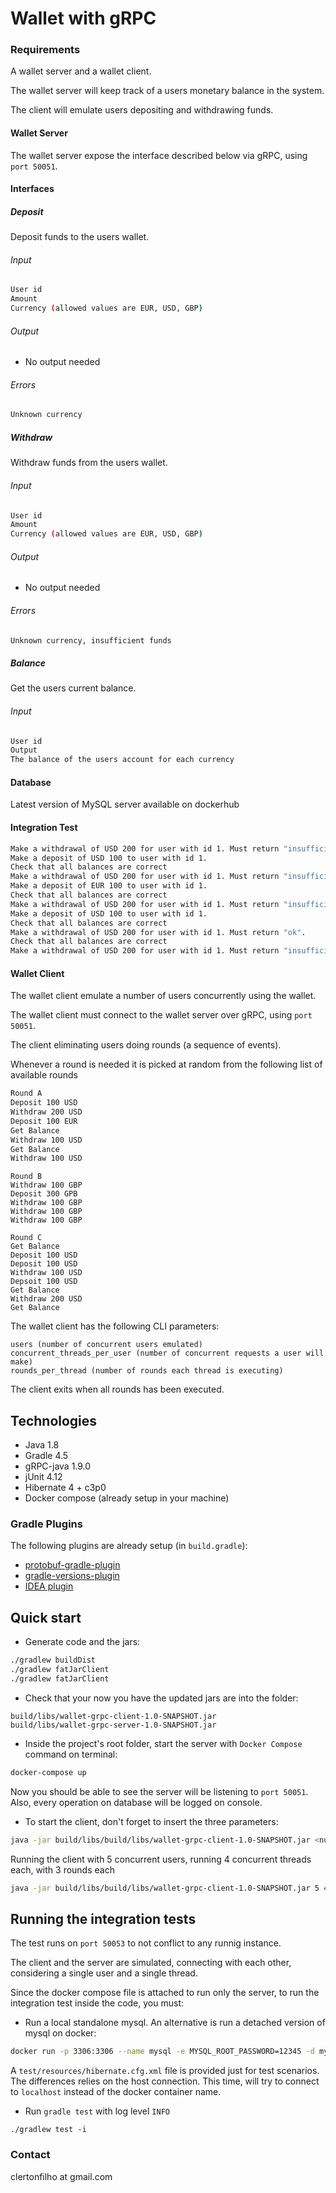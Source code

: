 # Wallet with gRPC

### Requirements
A wallet server and a wallet client. 

The wallet server will keep track of a users monetary balance in the system. 

The client will emulate users depositing and withdrawing funds.

#### Wallet Server
The wallet server expose the interface described below via gRPC, using `port 50051`.

#### Interfaces

##### Deposit
Deposit funds to the users wallet.

###### Input
```sh
User id
Amount
Currency (allowed values are EUR, USD, GBP)
```
###### Output
* No output needed

###### Errors
```sh
Unknown currency
```
##### Withdraw
Withdraw funds from the users wallet.

###### Input
```sh
User id
Amount
Currency (allowed values are EUR, USD, GBP)
```
###### Output
* No output needed

###### Errors
```sh
Unknown currency, insufficient funds
```
##### Balance
Get the users current balance.

###### Input
```sh
User id
Output
The balance of the users account for each currency
```

#### Database
Latest version of MySQL server available on dockerhub

#### Integration Test
```sh
Make a withdrawal of USD 200 for user with id 1. Must return "insufficient_funds".
Make a deposit of USD 100 to user with id 1.
Check that all balances are correct
Make a withdrawal of USD 200 for user with id 1. Must return "insufficient_funds".
Make a deposit of EUR 100 to user with id 1.
Check that all balances are correct
Make a withdrawal of USD 200 for user with id 1. Must return "insufficient_funds".
Make a deposit of USD 100 to user with id 1.
Check that all balances are correct
Make a withdrawal of USD 200 for user with id 1. Must return "ok".
Check that all balances are correct
Make a withdrawal of USD 200 for user with id 1. Must return "insufficient_funds".
```
#### Wallet Client
The wallet client emulate a number of users concurrently using the wallet. 

The wallet client must connect to the wallet server over gRPC, using `port 50051`. 

The client eliminating users doing rounds (a sequence of events). 

Whenever a round is needed it is picked at random from the following list of available rounds

```sh
Round A
Deposit 100 USD
Withdraw 200 USD
Deposit 100 EUR
Get Balance
Withdraw 100 USD
Get Balance
Withdraw 100 USD
```
```
Round B
Withdraw 100 GBP
Deposit 300 GPB
Withdraw 100 GBP
Withdraw 100 GBP
Withdraw 100 GBP
```
````
Round C
Get Balance
Deposit 100 USD
Deposit 100 USD
Withdraw 100 USD
Depsoit 100 USD
Get Balance
Withdraw 200 USD
Get Balance
````

The wallet client has the following CLI parameters:
```
users (number of concurrent users emulated)
concurrent_threads_per_user (number of concurrent requests a user will make)
rounds_per_thread (number of rounds each thread is executing)
```

The client exits when all rounds has been executed.

## Technologies

* Java 1.8
* Gradle 4.5
* gRPC-java 1.9.0
* jUnit 4.12
* Hibernate 4 + c3p0
* Docker compose (already setup in your machine)


### Gradle Plugins

The following plugins are already setup (in `build.gradle`):

* [protobuf-gradle-plugin](https://github.com/google/protobuf-gradle-plugin)
* [gradle-versions-plugin](https://github.com/ben-manes/gradle-versions-plugin)
* [IDEA plugin](https://docs.gradle.org/current/userguide/idea_plugin.html)

## Quick start


* Generate code and the jars:

```sh
./gradlew buildDist
./gradlew fatJarClient
./gradlew fatJarClient
```

* Check that your now you have the updated jars are into the folder:
````
build/libs/wallet-grpc-client-1.0-SNAPSHOT.jar
build/libs/wallet-grpc-server-1.0-SNAPSHOT.jar
````

* Inside the project's root folder, start the server with `Docker Compose` command on terminal:

```sh
docker-compose up
```
 Now you should be able to see the server will be listening to `port 50051`. Also, every operation on database will be logged on console.

* To start the client, don't forget to insert the three parameters: 

```sh
java -jar build/libs/build/libs/wallet-grpc-client-1.0-SNAPSHOT.jar <numUsers> <numThreads> <numRounds>
```

Running the client with 5 concurrent users, running 4 concurrent threads each, with 3 rounds each

```sh
java -jar build/libs/build/libs/wallet-grpc-client-1.0-SNAPSHOT.jar 5 4 3
```

## Running the integration tests

The test runs on `port 50053` to not conflict to any runnig instance.

The client and the server are simulated, connecting with each other, considering a single user and a single thread.


Since the docker compose file is attached to run only the server, to run the integration test inside the code, you must:

* Run a local standalone mysql. An alternative is run a detached version of mysql on docker: 

```sh
docker run -p 3306:3306 --name mysql -e MYSQL_ROOT_PASSWORD=12345 -d mysql --default-authentication-plugin=mysql_native_password

```

A `test/resources/hibernate.cfg.xml` file is provided just for test scenarios. The differences relies on the host connection. This time, will try to connect to `localhost` instead of the docker container name. 

* Run `gradle test` with log level `INFO`
````
./gradlew test -i
````

### Contact
clertonfilho at gmail.com